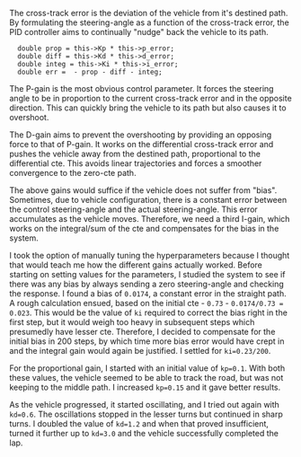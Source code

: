 The cross-track error is the deviation of the vehicle from it's destined path. By formulating the steering-angle as a function of the cross-track error, the PID controller aims to continually "nudge" back the vehicle to its path.

```
  double prop = this->Kp * this->p_error;
  double diff = this->Kd * this->d_error;
  double integ = this->Ki * this->i_error;
  double err =  - prop - diff - integ;
```

The P-gain is the most obvious control parameter. It forces the steering angle to be in proportion to the current cross-track error and in the opposite direction. This can quickly bring the vehicle to its path but also causes it to overshoot.

The D-gain aims to prevent the overshooting by providing an opposing force to that of P-gain. It works on the differential cross-track error and pushes the vehicle away from the destined path, proportional to the differential cte. This avoids linear trajectories and forces a smoother convergence to the zero-cte path.

The above gains would suffice if the vehicle does not suffer from "bias". Sometimes, due to vehicle configuration, there is a constant error between the control steering-angle and the actual steering-angle. This error accumulates as the vehicle moves. Therefore, we need a third I-gain, which works on the integral/sum of the cte and compensates for the bias in the system.

I took the option of manually tuning the hyperparameters because I thought that would teach me how the different gains actually worked. Before starting on setting values for the parameters, I studied the system to see if there was any bias by always sending a zero steering-angle and checking the response. I found a bias of `0.0174`, a constant error in the straight path. A rough calculation ensued, based on the initial cte - `0.73` -  `0.0174/0.73 = 0.023`. This would be the value of `ki` required to correct the bias right in the first step, but it would weigh too heavy in subsequent steps which presumedly have lesser cte. Therefore, I decided to compensate for the initial bias in 200 steps, by which time more bias error would have crept in and the integral gain would again be justified. I settled for `ki=0.23/200`.

For the proportional gain, I started with an initial value of `kp=0.1`. With both these values, the vehicle seemed to be able to track the road, but was not keeping to the middle path. I increased `kp=0.15` and it gave better results.

As the vehicle progressed, it started oscillating, and I tried out again with `kd=0.6`. The oscillations stopped in the lesser turns but continued in sharp turns. I doubled the value of `kd=1.2` and when that proved insufficient, turned it further up to `kd=3.0` and the vehicle successfully completed the lap.
